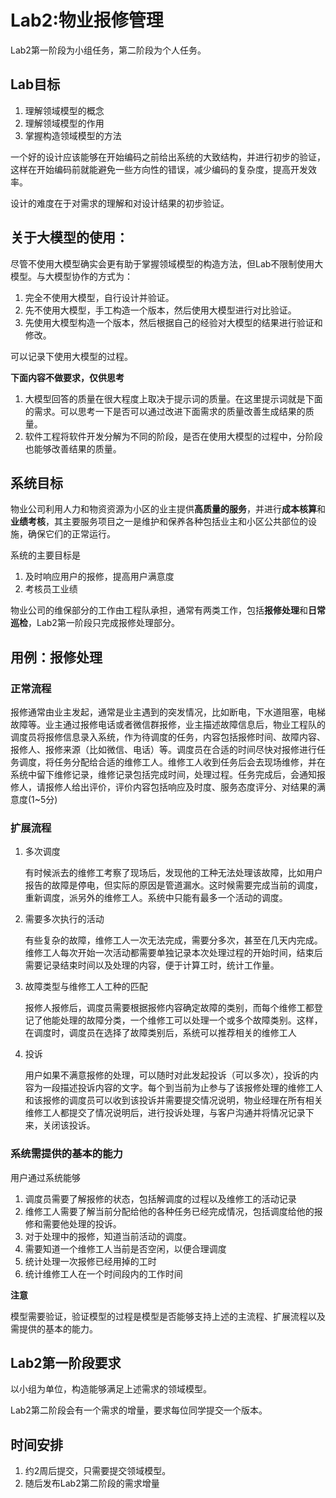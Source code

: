 # Lab2:物业报修管理

Lab2第一阶段为小组任务，第二阶段为个人任务。

## Lab目标

1. 理解领域模型的概念
2. 理解领域模型的作用
3. 掌握构造领域模型的方法

一个好的设计应该能够在开始编码之前给出系统的大致结构，并进行初步的验证，这样在开始编码前就能避免一些方向性的错误，减少编码的复杂度，提高开发效率。

设计的难度在于对需求的理解和对设计结果的初步验证。

## 关于大模型的使用：

尽管不使用大模型确实会更有助于掌握领域模型的构造方法，但Lab不限制使用大模型。与大模型协作的方式为：

1. 完全不使用大模型，自行设计并验证。
2. 先不使用大模型，手工构造一个版本，然后使用大模型进行对比验证。
3. 先使用大模型构造一个版本，然后根据自己的经验对大模型的结果进行验证和修改。

可以记录下使用大模型的过程。

**下面内容不做要求，仅供思考** 

1. 大模型回答的质量在很大程度上取决于提示词的质量。在这里提示词就是下面的需求。可以思考一下是否可以通过改进下面需求的质量改善生成结果的质量。
2. 软件工程将软件开发分解为不同的阶段，是否在使用大模型的过程中，分阶段也能够改善结果的质量。

## 系统目标

物业公司利用人力和物资资源为小区的业主提供**高质量的服务**，并进行**成本核算**和**业绩考核**，其主要服务项目之一是维护和保养各种包括业主和小区公共部位的设施，确保它们的正常运行。

系统的主要目标是
1. 及时响应用户的报修，提高用户满意度
2. 考核员工业绩

物业公司的维保部分的工作由工程队承担，通常有两类工作，包括**报修处理**和**日常巡检**，Lab2第一阶段只完成报修处理部分。

## 用例：报修处理

### 正常流程  
报修通常由业主发起，通常是业主遇到的突发情况，比如断电，下水道阻塞，电梯故障等。业主通过报修电话或者微信群报修，业主描述故障信息后，物业工程队的调度员将报修信息录入系统，作为待调度的任务，内容包括报修时间、故障内容、报修人、报修来源（比如微信、电话）等。调度员在合适的时间尽快对报修进行任务调度，将任务分配给合适的维修工人。维修工人收到任务后会去现场维修，并在系统中留下维修记录，维修记录包括完成时间，处理过程。任务完成后，会通知报修人，请报修人给出评价，评价内容包括响应及时度、服务态度评分、对结果的满意度(1~5分)

### 扩展流程

1. 多次调度
   
   有时候派去的维修工考察了现场后，发现他的工种无法处理该故障，比如用户报告的故障是停电，但实际的原因是管道漏水。这时候需要完成当前的调度，重新调度，派另外的维修工人。系统中只能有最多一个活动的调度。

2. 需要多次执行的活动
   
    有些复杂的故障，维修工人一次无法完成，需要分多次，甚至在几天内完成。维修工人每次开始一次活动都需要单独记录本次处理过程的开始时间，结束后需要记录结束时间以及处理的内容，便于计算工时，统计工作量。

3. 故障类型与维修工人工种的匹配
   
   报修人报修后，调度员需要根据报修内容确定故障的类别，而每个维修工都登记了他能处理的故障分类，一个维修工可以处理一个或多个故障类别。这样，在调度时，调度员在选择了故障类别后，系统可以推荐相关的维修工人

4. 投诉
   
   用户如果不满意报修的处理，可以随时对此发起投诉（可以多次），投诉的内容为一段描述投诉内容的文字。每个到当前为止参与了该报修处理的维修工人和该报修的调度员可以收到该投诉并需要提交情况说明，物业经理在所有相关维修工人都提交了情况说明后，进行投诉处理，与客户沟通并将情况记录下来，关闭该投诉。

### 系统需提供的基本的能力
用户通过系统能够
1. 调度员需要了解报修的状态，包括解调度的过程以及维修工的活动记录
2. 维修工人需要了解当前分配给他的各种任务已经完成情况，包括调度给他的报修和需要他处理的投诉。
3. 对于处理中的报修，知道当前活动的调度。
4. 需要知道一个维修工人当前是否空闲，以便合理调度
5. 统计处理一次报修已经用掉的工时
6. 统计维修工人在一个时间段内的工作时间

**注意**

模型需要验证，验证模型的过程是模型是否能够支持上述的主流程、扩展流程以及需提供的基本的能力。

## Lab2第一阶段要求
以小组为单位，构造能够满足上述需求的领域模型。

Lab2第二阶段会有一个需求的增量，要求每位同学提交一个版本。

## 时间安排

1. 约2周后提交，只需要提交领域模型。
2. 随后发布Lab2第二阶段的需求增量
